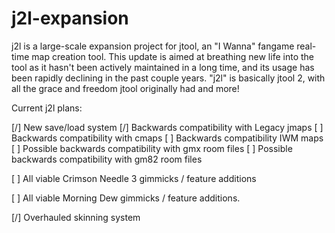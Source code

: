 # j2l-expansion
j2l is a large-scale expansion project for jtool, an "I Wanna" fangame real-time map creation tool. This update is aimed at breathing new life into the tool as it hasn't been actively maintained in a long time, and its usage has been rapidly declining in the past couple years. "j2l" is basically jtool 2, with all the grace and freedom jtool originally had and more!

Current j2l plans:

[/] New save/load system
  [/] Backwards compatibility with Legacy jmaps
  [ ] Backwards compatibility with cmaps
  [ ] Backwards compatibility IWM maps
  [ ] Possible backwards compatibility with gmx room files
  [ ] Possible backwards compatibility with gm82 room files
  
[ ] All viable Crimson Needle 3 gimmicks / feature additions
  
[ ] All viable Morning Dew gimmicks / feature additions.

[/] Overhauled skinning system

